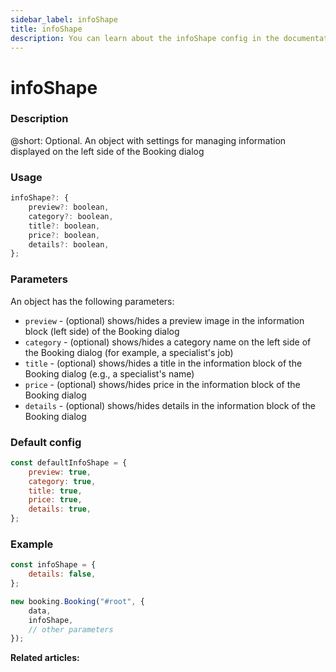 ```yaml
---
sidebar_label: infoShape
title: infoShape
description: You can learn about the infoShape config in the documentation of the DHTMLX JavaScript Booking library. Browse developer guides and API reference, try out code examples and live demos, and download a free 30-day evaluation version of DHTMLX Booking.
---
```


# infoShape

### Description

@short: Optional. An object with settings for managing information displayed on the left side of the Booking dialog


### Usage

~~~jsx {}
infoShape?: {
	preview?: boolean,
	category?: boolean,
	title?: boolean,
	price?: boolean,
	details?: boolean,
};
~~~

### Parameters

An object has the following parameters:

- `preview` - (optional) shows/hides a preview image in the information block (left side) of the Booking dialog
- `category` - (optional) shows/hides a category name on the left side of the Booking dialog (for example, a specialist's job)
- `title` - (optional) shows/hides a title in the information block of the Booking dialog (e.g., a specialist's name)
- `price` - (optional) shows/hides price in the information block of the Booking dialog
- `details` - (optional) shows/hides details in the information block of the Booking dialog

### Default config

~~~jsx {}
const defaultInfoShape = {
	preview: true,
	category: true,
	title: true,
	price: true,
	details: true,
};
~~~

### Example

~~~jsx {1-7,11}
const infoShape = {
	details: false,
};

new booking.Booking("#root", {
	data,
	infoShape,
	// other parameters
});
~~~

**Related articles:**
